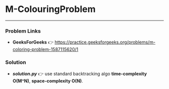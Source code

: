 # M-ColouringProblem

---

### Problem Links
- **__GeeksForGeeks__** :point_right: https://practice.geeksforgeeks.org/problems/m-coloring-problem-1587115620/1

### Solution
- **_solution.py_** :point_right: use standard backtracking algo **time-complexity O(M^N)**, **space-complexity O(N)**.
